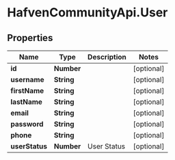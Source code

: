 # HafvenCommunityApi.User

## Properties
Name | Type | Description | Notes
------------ | ------------- | ------------- | -------------
**id** | **Number** |  | [optional] 
**username** | **String** |  | [optional] 
**firstName** | **String** |  | [optional] 
**lastName** | **String** |  | [optional] 
**email** | **String** |  | [optional] 
**password** | **String** |  | [optional] 
**phone** | **String** |  | [optional] 
**userStatus** | **Number** | User Status | [optional] 


